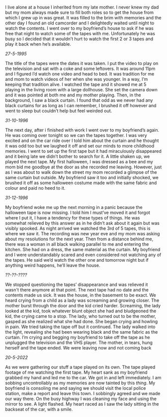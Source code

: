 I live alone at a house I inherited from my late mother. I never knew my dad but my mom always made sure to fill both roles so to get the house from which I grew up in was great. It was filled to the brim with memories and the other day I found an old camcorder and I delightedly waited until night to watch the contents. I went over to my boyfriend’s house to ask if he was free that night to watch some of the tapes with me. Unfortunately he was busy so I decided that it wouldn’t hurt to watch the first 2 or 3 tapes and play it back when he’s available.  


*27-5-1995*  


The title of the tapes were the dates it was taken. I put the video to play on the television and sat with a coke and some leftovers. It was around 11pm and I figured I’d watch one video and head to bed. It was tradition for me and mom to watch videos of her when she was younger. In a way, I’m keeping that tradition alive. I watched the tape and it showed me at 5 playing in the living room with a large dollhouse. She set the camera down and it was pointed at both me and my mother playing. Then, in the background, I saw a black curtain. I found that odd as we never had any black curtains for as long as I can remember, I brushed it off however and went to sleep but couldn’t help but feel weirded out.  


*31-10-1996*

The next day, after i finished with work I went over to my boyfriend’s again. He was coming over tonight so we can the tapes together. I was very excited and on the car ride over I told him about the curtain and he thought it was odd too but we laughed it off and set our minds to more childhood memories. I went to set up the first tape but it had miraculously disappeared and it being late we didn’t bother to search for it. A little shaken up, we played the next tape. My first halloween, I was dressed as a bee and my mom bid me goodbye at the door as she recorded me leaving. However, just as I was about to walk down the street my mom recorded a glimpse of the same curtain but outside. My boyfriend saw it too and initially shocked, we brushed it off as some halloween costume made with the same fabric and colour and paid no heed to it.

*31-12-1996*

My boyfriend woke me up the next morning in a panic because the halloween tape is now missing. I told him I must’ve moved it and forgot where I put it, I have a tendency for these types of things. He was somewhat relieved by this answer as in he didn’t ask about it again but was visibly spooked. As night arrived we watched the 3rd of 5 tapes, this is where we saw it. The recording was new year eve and my mom was asking about my resolutions for the next year. Then from a distance behind me, there was a woman in all black walking parallel to me and entering the kitchen. She had on a dress, the same material as the curtain. My boyfriend and I were understandably scared and even considered not watching any of the tapes. He said we’d watch the other one and tomorrow night but if anything weird happens, he’ll leave the house.  


*??-??-????*  


We stopped questioning the tapes’ disappearance and was relieved it wasn't there anymore at that point. The next tape had no date and the contents made us sick. It was the house, in the basement to be exact. We heard crying from a child as a lady was screaming and growing closer. The mother burst through the door and the kid cried harder. Screaming, the lady looked at the kid, took whatever blunt object she had and bludgeoned the kid, the crying came to a stop. The lady, who turned out to be the mother, gasped as she realized what she had done. She began crying and howling in pain. We tried taking the tape off but it continued. The lady walked into the light, revealing she had been wearing black and the same fabric as the curtain. I’m crying and begging my boyfriend to take off the tape as he unplugged the television and the VHS player. The mother, in tears, hung herself and the tape ended. We were leaving now and not coming back

*20-5-2022*

As we were gathering our stuff a tape played on its own. The tape played footage of me watching the first tape. My heart sank as my boyfriend grabbed my hand and led me to the car. We got in and left immediately. I am sobbing uncontrollably as my memories are now tainted by this *thing*. My boyfriend is consoling me and saying we should visit the local police station, make a report and leave this town. I sobbingly agreed and we made our way there. On the busy highway I was cleaning my face and using the mirror to see. A light flashed. My heart raced as I saw the lady sitting in the backseat of the car, with a smile.